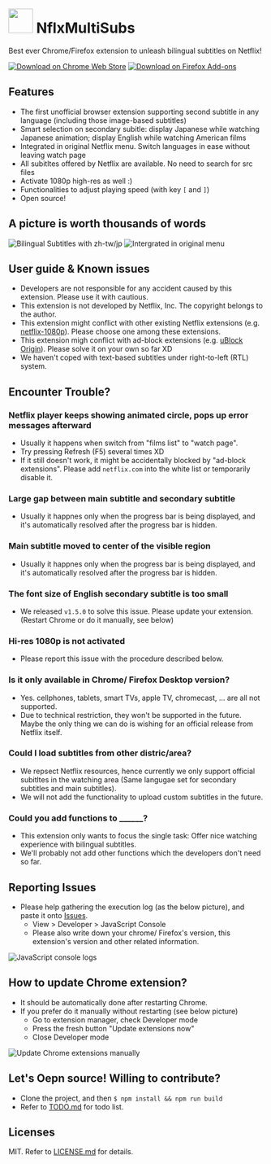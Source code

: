 <img src="docs/icon.png?raw=true" height="48"> NflxMultiSubs
============================================================


Best ever Chrome/Firefox extension to unleash bilingual subtitles on Netflix!


[![Download on Chrome Web Store](docs/chrome-webstore-badge58.png?raw=true)](https://chrome.google.com/webstore/detail/pjhnilfooknlkdonmjnleaomamfehkli/)
[![Download on Firefox Add-ons](docs/firefox-addons-badge58.png?raw=true)](https://addons.mozilla.org/firefox/addon/nflxmultisubs/)


Features
----
- The first unofficial browser extension supporting second subtitle in any language (including those image-based subtitles)
- Smart selection on secondary subitle: display Japanese while watching Japanese animation; display English while watching American films
- Integrated in original Netflix menu. Switch languages in ease without leaving watch page
- All subitltes offered by Netflix are available. No need to search for src files
- Activate 1080p high-res as well :)
- Functionalities to adjust playing speed (with key `[` and `]`)
- Open source!


A picture is worth thousands of words
----------
![Bilingual Subtitles with zh-tw/jp](docs/zh-ja.jpg?raw=true)
![Intergrated in original menu](docs/popup-menu.jpg?raw=true)


User guide & Known issues
-------------------
- Developers are not responsible for any accident caused by this extension. Please use it with cautious.
- This extension is not developed by Netflix, Inc. The copyright belongs to the author.
- This extension might conflict with other existing Netflix extensions (e.g. [netflix-1080p](https://github.com/truedread/netflix-1080p)). Please choose one among these extensions.
- This extension migh conflict with ad-block extensions (e.g. [uBlock Origin](https://chrome.google.com/webstore/detail/ublock-origin/cjpalhdlnbpafiamejdnhcphjbkeiagm)). Please solve it on your own so far XD 
- We haven't coped with text-based subtitles under right-to-left (RTL) system.


Encounter Trouble?
--------------
### Netflix player keeps showing animated circle, pops up error messages afterward
- Usually it happens when switch from "films list" to "watch page".
- Try pressing Refresh (F5) several times XD
- If it still doesn't work, it might be accidentally blocked by "ad-block extensions". Please add `netflix.com` into the white list or temporarily disable it.

### Large gap between main subtitle and secondary subtitle
- Usually it happnes only when the progress bar is being displayed, and it's automatically resolved after the progress bar is hidden.

### Main subtitle moved to center of the visible region
- Usually it happnes only when the progress bar is being displayed, and it's automatically resolved after the progress bar is hidden.

### The font size of English secondary subtitle is too small
- We released `v1.5.0` to solve this issue. Please update your extension. (Restart Chrome or do it manually, see below)

### Hi-res 1080p is not activated
- Please report this issue with the procedure described below.

### Is it only available in Chrome/ Firefox Desktop version?
- Yes. cellphones, tablets, smart TVs, apple TV, chromecast, ... are all not supported.
- Due to technical restriction, they won't be supported in the future. Maybe the only thing we can do is wishing for an official release from Netflix itself.

### Could I load subtitles from other distric/area?
- We repsect Netflix resources, hence currently we only support official subitltes in the watching area (Same langugae set for secondary subtitles and main subtitles).
- We will not add the functionality to upload custom subtitles in the future. 

### Could you add functions to ______?
- This extension only wants to focus the single task: Offer nice watching experience with bilingual subtitles.
- We'll probably not add other functions which the developers don't need so far.


Reporting Issues
--------
- Please help gathering the execution log (as the below picture), and paste it onto [Issues](https://github.com/dannvix/NflxMultiSubs/issues).
    - View > Developer > JavaScript Console
    - Please also write down your chrome/ Firefox's version, this extension's version and other related information.

![JavaScript console logs](docs/js-console.png?raw=true)


How to update Chrome extension?
--------------------------
- It should be automatically done after restarting Chrome.
- If you prefer do it manually without restarting (see below picture)
    - Go to extension manager, check Developer mode
    - Press the fresh button "Update extensions now"
    - Close Developer mode

![Update Chrome extensions manually](docs/chrome-ext-update-manually.png?raw=true)


Let's Oepn source! Willing to contribute?
--------------------------
- Clone the project, and then `$ npm install && npm run build`
- Refer to [TODO.md](TODO.md) for todo list.


Licenses
--------
MIT. Refer to [LICENSE.md](LICENSE.md) for details.
